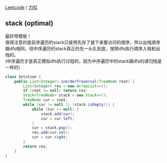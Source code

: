 [Leetcode](https://leetcode.com/problems/binary-tree-inorder-traversal/description/) / [力扣](https://leetcode-cn.com/problems/binary-tree-inorder-traversal/description/)

## stack (optimal)
最好用模板！\
值得注意的是前序遍历的stack只是预先存了接下来要访问的顺序，所以出栈顺序跟dfs相同，但中序遍历的stack真正的先一头扎到底，按照dfs执行顺序入栈和出栈的。\
(中序遍历才是真正模拟dfs执行过程的，因为中序遍历中的stack跟dfs的递归栈是一样的）
```java
class Solution {
    public List<Integer> inorderTraversal(TreeNode root) {
        List<Integer> res = new ArrayList<>();
        if (root == null) return res;
        Stack<TreeNode> stack = new Stack<>();
        TreeNode cur = root;
        while (cur != null || !stack.isEmpty()) {
            while (cur != null) {
                stack.add(cur);
                cur = cur.left;
            }
            cur = stack.pop();
            res.add(cur.val);
            cur = cur.right;
        }
        return res;
    }
}
```

